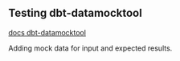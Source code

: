 ## Testing dbt-datamocktool

[docs dbt-datamocktool](https://github.com/mjirv/dbt-datamocktool)

Adding mock data for input and expected results.


